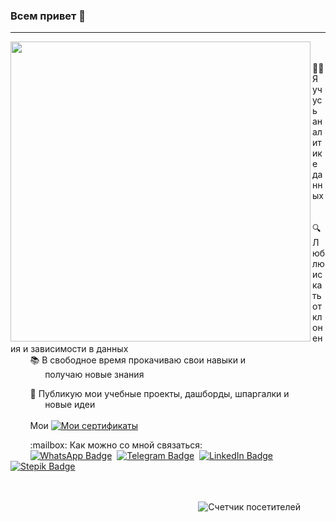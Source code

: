 ### Всем привет 👋
----------------

<img src="https://media0.giphy.com/media/v1.Y2lkPTc5MGI3NjExZDMxMzNkODBkZDJjZjBmNDk3N2MxYTA2MDQ0Mjg0M2I3N2Y0YjIwNiZjdD1n/qgQUggAC3Pfv687qPC/giphy.gif" width="480" align="left">

<p>&nbsp;&nbsp;&nbsp;&nbsp;&nbsp;&nbsp;&nbsp;&nbsp;👨‍💻 Я учусь аналитике данных<br>
&nbsp;&nbsp;&nbsp;&nbsp;&nbsp;&nbsp;&nbsp;&nbsp;🔍 Люблю искать отклонения и зависимости в данных<br>
&nbsp;&nbsp;&nbsp;&nbsp;&nbsp;&nbsp;&nbsp;&nbsp;📚 В свободное время прокачиваю свои навыки и<br>
&nbsp;&nbsp;&nbsp;&nbsp;&nbsp;&nbsp;&nbsp;&nbsp;&nbsp;&nbsp;&nbsp;&nbsp;&nbsp;&nbsp;получаю новые знания</p>

<p>&nbsp;&nbsp;&nbsp;&nbsp;&nbsp;&nbsp;&nbsp;&nbsp;📂 Публикую мои учебные проекты, дашборды, шпаргалки и<br>
&nbsp;&nbsp;&nbsp;&nbsp;&nbsp;&nbsp;&nbsp;&nbsp;&nbsp;&nbsp;&nbsp;&nbsp;&nbsp;&nbsp;новые идеи<br><br>
&nbsp;&nbsp;&nbsp;&nbsp;&nbsp;&nbsp;&nbsp;&nbsp;Мои <a href="https://github.com/Vedomant/certificates"><img src="https://img.shields.io/badge/-certificates-9cf?style=flat&logo=Checkmarx&logoColor=white" alt="Мои сертификаты"></a></p>

<p>&nbsp;&nbsp;&nbsp;&nbsp;&nbsp;&nbsp;&nbsp;&nbsp;:mailbox: Как можно со мной связаться:<br>
&nbsp;&nbsp;&nbsp;&nbsp;&nbsp;&nbsp;&nbsp;&nbsp;<a href="https://wa.me/89165572636"><img src="https://img.shields.io/badge/WhatsApp-brightgreen?style=flat&logo=whatsapp&logoColor=white" alt="WhatsApp Badge"></a>
&nbsp;<a href="https://t.me/Vedomant"><img src="https://img.shields.io/badge/-Telegram-blue?style=flat&logo=Telegram&logoColor=white" alt="Telegram Badge"></a>
&nbsp;<a href="https://www.linkedin.com/in/евгений-зяблов-63baa887/"><img src="https://img.shields.io/badge/-LinkedIn-blue?style=flat&logo=LinkedIn&logoColor=white" alt="LinkedIn Badge"></a>
&nbsp;<a href="https://stepik.org/users/555827482"><img src="https://img.shields.io/badge/-Stepik-black?style=flat&logo=STMicroelectronics&logoColor=white" alt="Stepik Badge"></a><br><br><br>
<div align="right" style="margin-bottom: 40px; margin-right: 40px;">
<img src="https://visitor-badge.glitch.me/badge?page_id=Vedomant.Vedomant&left_color=lightgray&right_color=turquoise" alt="Счетчик посетителей">
</div>
